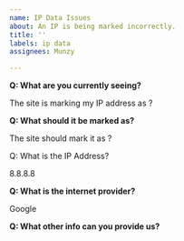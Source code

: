 ```yaml
---
name: IP Data Issues
about: An IP is being marked incorrectly.
title: ''
labels: ip data
assignees: Munzy

---
```


__Q: What are you currently seeing?__

The site is marking my IP address as  ?

__Q: What should it be marked as?__

The site should mark it as ?

Q:  What is the IP Address?

8.8.8.8

__Q: What is the internet provider?__

Google

__Q: What other info can you provide us?__
